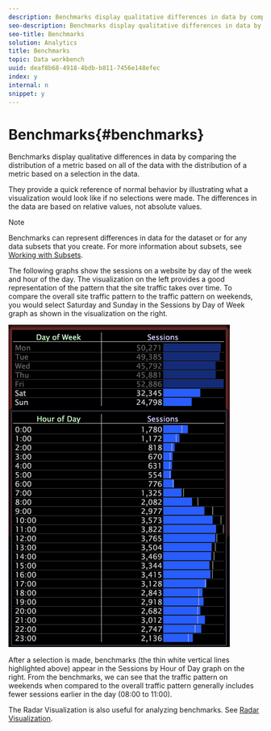 ```yaml
---
description: Benchmarks display qualitative differences in data by comparing the distribution of a metric based on all of the data with the distribution of a metric based on a selection in the data.
seo-description: Benchmarks display qualitative differences in data by comparing the distribution of a metric based on all of the data with the distribution of a metric based on a selection in the data.
seo-title: Benchmarks
solution: Analytics
title: Benchmarks
topic: Data workbench
uuid: deaf8b68-4918-4bdb-b811-7456e148efec
index: y
internal: n
snippet: y
---
```


# Benchmarks{#benchmarks}

Benchmarks display qualitative differences in data by comparing the distribution of a metric based on all of the data with the distribution of a metric based on a selection in the data.

 They provide a quick reference of normal behavior by illustrating what a visualization would look like if no selections were made. The differences in the data are based on relative values, not absolute values.

>[!NOTE]
>
>Benchmarks can represent differences in data for the dataset or for any data subsets that you create. For more information about subsets, see [Working with Subsets](../../../home/c-get-started/c-vis/c-wk-subsets/c-wk-subsets.md#concept-43809322b6374d5cb2536630a13e943b).

The following graphs show the sessions on a website by day of the week and hour of the day. The visualization on the left provides a good representation of the pattern that the site traffic takes over time. To compare the overall site traffic pattern to the traffic pattern on weekends, you would select Saturday and Sunday in the Sessions by Day of Week graph as shown in the visualization on the right.

![](assets/wsp_Custom_Benchmarks-Selection.png)

After a selection is made, benchmarks (the thin white vertical lines highlighted above) appear in the Sessions by Hour of Day graph on the right. From the benchmarks, we can see that the traffic pattern on weekends when compared to the overall traffic pattern generally includes fewer sessions earlier in the day (08:00 to 11:00).

The Radar Visualization is also useful for analyzing benchmarks. See [Radar Visualization](../../../home/c-get-started/c-analysis-vis/t-radar-vis.md#task-aeb2531e11ca48b597d5b0d704964dc8). 
